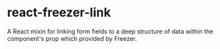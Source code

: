 # react-freezer-link
A React mixin for linking form fields to a deep structure of data within the component's prop which provided by Freezer.
